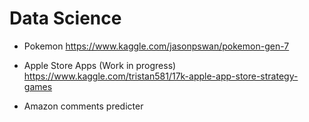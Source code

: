 # Data Science

- Pokemon https://www.kaggle.com/jasonpswan/pokemon-gen-7

- Apple Store Apps (Work in progress) https://www.kaggle.com/tristan581/17k-apple-app-store-strategy-games

- Amazon comments predicter